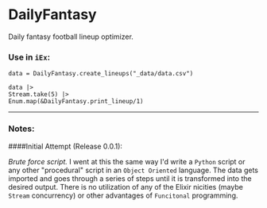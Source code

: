 # DailyFantasy

Daily fantasy football lineup optimizer.

### Use in `iEx`:

    data = DailyFantasy.create_lineups("_data/data.csv")

    data |>
    Stream.take(5) |> 
    Enum.map(&DailyFantasy.print_lineup/1)

---

### Notes:

####Initial Attempt (Release 0.0.1):

*Brute force script.* I went at this the same way I'd write a `Python` script or any other "procedural" script in an `Object Oriented` language. The data gets imported and goes through a series of steps until it is transformed into the desired output. There is no utilization of any of the Elixir nicities (maybe `Stream` concurrency) or other advantages of `Funcitonal` programming.
